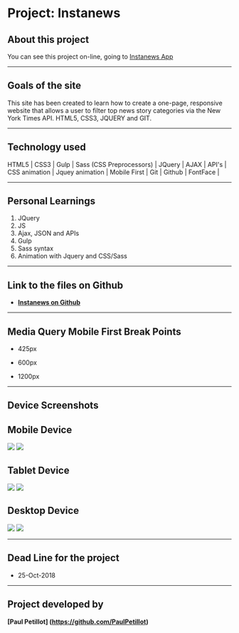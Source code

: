 # Project: Instanews
## About this project
You can see this project on-line, going to [Instanews App](https://paulpetillot.github.io/InstaNews/)

----
## Goals of the site
This site has been created to learn how to create a one-page, responsive website that allows a user to filter top news story categories via the New York Times API. 
 HTML5, CSS3, JQUERY and GIT. 

----
## Technology used
HTML5 | CSS3 | Gulp | Sass (CSS Preprocessors) | JQuery | AJAX | API's | CSS animation | Jquey animation | Mobile First | Git | Github | FontFace | 


----
## Personal Learnings

1. JQuery
2. JS 
3. Ajax, JSON and APIs
4. Gulp 
5. Sass syntax
6. Animation with Jquery and CSS/Sass


----
## Link to the files on Github
* **[Instanews on Github](https://paulpetillot.github.io/InstaNews/)**

----
## Media Query Mobile First Break Points 

* 425px

* 600px

* 1200px

----
## Device Screenshots

**Mobile Device**
----
<img src="assets/images/instanews-desktop.png"  />
<img src="assets/images/instanews-desktop-loaded.png"  />

**Tablet Device**
----
<img src="assets/images/instanews-tablet.png"  />
<img src="assets/images/instanews-tablet-loaded.png"  />


**Desktop Device**
----
<img src="assets/images/instanews-mobile.png"  />
<img src="assets/images/instanews-mobile-loaded.png"  />


----
## Dead Line for the project
* 25-Oct-2018

----
## Project developed by 
 **[Paul Petillot]
(https://github.com/PaulPetillot)**


